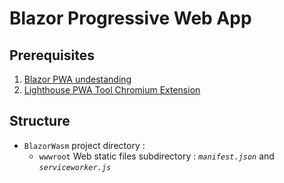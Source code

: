 # Blazor Progressive Web App

## Prerequisites
1. [Blazor PWA undestanding](https://github.com/FrancoisDotNet/BlazorWasm)
3. [Lighthouse PWA Tool Chromium Extension](https://chrome.google.com/webstore/detail/lighthouse/blipmdconlkpinefehnmjammfjpmpbjk)

## Structure
- `BlazorWasm` project directory :
  - `wwwroot` Web static files subdirectory : *`manifest.json`* and *`serviceworker.js`*
